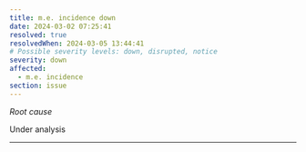 ```yaml
---
title: m.e. incidence down
date: 2024-03-02 07:25:41
resolved: true
resolvedWhen: 2024-03-05 13:44:41
# Possible severity levels: down, disrupted, notice
severity: down
affected:
  - m.e. incidence
section: issue
---
```


*Root cause*

Under analysis

---



